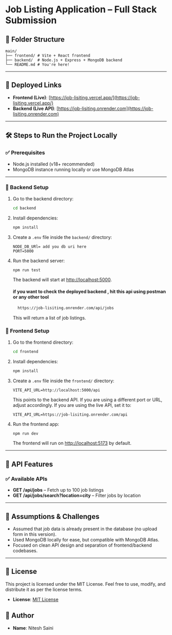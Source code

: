 # Job Listing Application – Full Stack Submission

## 📁 Folder Structure

```
main/
├── frontend/ # Vite + React frontend
├── backend/  # Node.js + Express + MongoDB backend
└── README.md # You're here!
```

---

## 🚀 Deployed Links

- **Frontend (Live)**: [https://job-lisiting.vercel.app/](https://job-lisiting.vercel.app/)
- **Backend (Live API)**: [https://job-lisiting.onrender.com](https://job-lisiting.onrender.com)

---

## 🛠️ Steps to Run the Project Locally

### ✅ Prerequisites

- Node.js installed (v18+ recommended)
- MongoDB instance running locally or use MongoDB Atlas

---

### 🧩 Backend Setup

1. Go to the backend directory:
   ```bash
   cd backend
   ```
2. Install dependencies:
   ```bash
   npm install
   ```
3. Create a `.env` file inside the `backend/` directory:
   ```env
   NODE_DB_URl= add you db uri here
   PORT=5000
   ```
4. Run the backend server:
   ```bash
   npm run test
   ```
   The backend will start at [http://localhost:5000](http://localhost:5000).

   #### if you want to check the deployed backend , hit this api using postman or any other tool
   ```bash
     https://job-lisiting.onrender.com/api/jobs
   ```
   This will return a list of job listings.


### 🎨 Frontend Setup

1. Go to the frontend directory:
   ```bash
   cd frontend
   ```
2. Install dependencies:
   ```bash
   npm install
   ```
3. Create a `.env` file inside the `frontend/` directory:
   ```env
   VITE_API_URL=http://localhost:5000/api
   ```
   This points to the backend API.
   If you are using a different port or URL, adjust accordingly.
   If you are using the live API, set it to:
   ```env
   VITE_API_URL=https://job-lisiting.onrender.com/api
   ```

4. Run the frontend app:
   ```bash
   npm run dev
   ```
   The frontend will run on [http://localhost:5173](http://localhost:5173) by default.

---

## 📄 API Features

### ✅ Available APIs

- **GET /api/jobs** – Fetch up to 100 job listings
- **GET /api/jobs/search?location=city** – Filter jobs by location

---

## 📌 Assumptions & Challenges

- Assumed that job data is already present in the database (no upload form in this version).
- Used MongoDB locally for ease, but compatible with MongoDB Atlas.
- Focused on clean API design and separation of frontend/backend codebases.

---

## 📜 License
This project is licensed under the MIT License. Feel free to use, modify, and distribute it as per the license terms.
- **License**: [MIT License](https://opensource.org/licenses/MIT)

## 👤 Author
- **Name**: Nitesh Saini